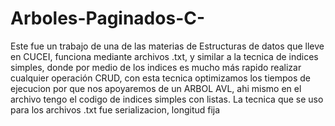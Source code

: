 # Arboles-Paginados-C-
Este fue un trabajo de una de las materias de Estructuras de datos  que lleve en CUCEI, funciona mediante archivos .txt, y similar a la tecnica de indices simples, donde por medio de los indices es mucho más rapido realizar cualquier operación CRUD, con esta tecnica optimizamos los tiempos de ejecucion por que nos apoyaremos de un ARBOL AVL, ahi mismo en el archivo tengo el codigo de indices simples con listas. La tecnica que se uso para los archivos .txt fue serializacion, longitud fija
